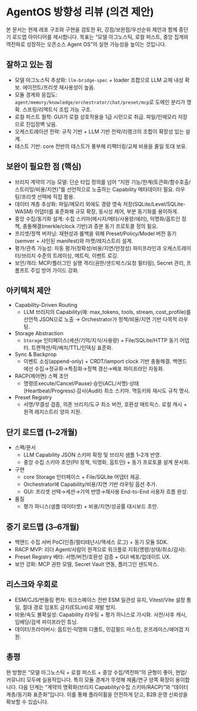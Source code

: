 # AgentOS 방향성 리뷰 (의견 제안)

본 문서는 현재 레포 구조와 구현을 검토한 뒤, 강점/보완점/우선순위 제안과 함께 중단기 로드맵 아이디어를 제시합니다. 목표는 “모델 아그노스틱, 로컬 퍼스트, 중앙 집계와 역전파로 성장하는 오픈소스 Agent OS”의 실현 가능성을 높이는 것입니다.

## 잘하고 있는 점

- 모델 아그노스틱 추상화: `llm-bridge-spec` + loader 조합으로 LLM 교체 내성 확보. 에이전트/프리셋 재사용성이 높음.
- 모듈 경계와 응집도: `agent/memory/knowledge/orchestrator/chat/preset/mcp`로 도메인 분리가 명확. 스프링/리액트식 조립 가능 구조.
- 로컬 퍼스트 철학: GUI가 로컬 상호작용을 1급 시민으로 취급. 파일/인메모리 저장으로 진입장벽 낮음.
- 오케스트레이션 전략: 규칙 기반 + LLM 기반 전략/리랭크의 조합이 확장성 있는 설계.
- 테스트 기반: core 전반의 테스트가 풍부해 리팩터링/교체 비용을 줄일 토대 보유.

## 보완이 필요한 점 (핵심)

- 브리지 계약의 기능 모델: 단순 타입 정의를 넘어 “지원 기능/한계(토큰화/함수호출/스트리밍/비용/지연)”를 선언적으로 노출하는 Capability 메타데이터 필요. 라우팅/프리셋 선택에 직접 활용.
- 데이터 계층 추상화: 파일/메모리 외에도 경량 영속 저장(SQLite/Level/SQLite-WASM) 어댑터를 표준화해 규모 확장, 동시성 제어, 부분 동기화를 용이하게.
- 중앙 수집/동기화 설계: 수집 스키마(메시지/메타/사용량/에러), 익명화/옵트인 정책, 충돌해결(merkle/clock 기반)과 증분 동기 프로토콜 정의 필요.
- 프리셋/정책 버저닝: 재현성과 롤백을 위해 Preset/Policy/Model 버전 동기(semver + 사인된 manifest)와 마켓/레지스트리 설계.
- 평가/관측 가능성: 자동 평가(정확성/비용/지연/안정성) 파이프라인과 오케스트레이터/브리지 수준의 트레이싱, 메트릭, 이벤트 로깅.
- 보안/격리: MCP/플러그인 실행 격리(권한/샌드박스/요청 필터링), Secret 관리, 프롬프트 주입 방어 가이드 강화.

## 아키텍처 제안

- Capability-Driven Routing
  - LLM 브리지의 Capability(예: max_tokens, tools, stream, cost_profile)를 선언적 JSON으로 노출 → Orchestrator가 정책/비용/지연 기반 다목적 라우팅.
- Storage Abstraction
  - `Storage` 인터페이스(세션/기억/지식/사용량) + File/SQLite/HTTP 동기 어댑터. 트랜잭션/락/배치/TTL/인덱싱 표준화.
- Sync & Backprop
  - 이벤트 소싱(append-only) + CRDT/lamport clock 기반 충돌해결. 백엔드에선 수집→정규화→특징화→정책 갱신→배포 파이프라인 자동화.
- RACP(제어면) 스펙 초안
  - 명령(Execute/Cancel/Pause)·승인(ACL/서명)·상태(Heartbeat/Progress)·감사(Audit) 최소 스키마. 멱등키와 재시도 규칙 명시.
- Preset Registry
  - 서명/무결성 검증, 의존 브리지/도구 최소 버전, 호환성 매트릭스. 로컬 캐시 + 원격 레지스트리 양자 지원.

## 단기 로드맵 (1–2개월)

- 스펙/문서
  - LLM Capability JSON 스키마 확정 및 브리지 샘플 1–2개 반영.
  - 중앙 수집 스키마 초안(PII 정책, 익명화, 옵트인) + 동기 프로토콜 설계 문서화.
- 구현
  - core Storage 인터페이스 + File/SQLite 어댑터 제공.
  - Orchestrator에 Capability/비용/지연 기반 라우팅 옵션 추가.
  - GUI: 프리셋 선택→세션→기억 반영→재사용 End-to-End 사용자 흐름 완성.
- 품질
  - 평가 하니스(샘플 데이터셋) + 비용/지연/성공률 대시보드 초안.

## 중기 로드맵 (3–6개월)

- 백엔드 수집 서버 PoC(인증/멀티테넌시/액세스 로그) + 동기 모듈 SDK.
- RACP MVP: 리더 Agent/사람이 원격으로 워크플로 지휘(명령/상태/취소/감사).
- Preset Registry 베타: 서명/버전/호환성 검증 + GUI 배포/업데이트 UX.
- 보안 강화: MCP 권한 모델, Secret Vault 연동, 플러그인 샌드박스.

## 리스크와 우회로

- ESM/CJS/번들링 편차: 워크스페이스 전반 ESM 일관성 유지, Vitest/Vite 설정 통일, 절대 경로 임포트 금지(ESLint)로 재발 방지.
- 비용/속도 불확실성: Capability 라우팅 + 평가 하니스로 가시화. 사전/사후 캐시, 임베딩/검색 파이프라인 튜닝.
- 데이터/프라이버시: 옵트인·익명화 디폴트, 민감필드 마스킹, 온프레미스/에어갭 지원.

## 총평

현 방향은 “모델 아그노스틱 + 로컬 퍼스트 + 중앙 수집/역전파”의 균형이 좋아, 현업/커뮤니티 모두에 실용적입니다. 특히 모듈 경계가 뚜렷해 제품/연구 양쪽 확장이 용이합니다. 다음 단계는 “계약의 명확화(브리지 Capability/수집 스키마/RACP)”와 “데이터 계층/동기화 표준화”입니다. 이를 통해 플라이휠을 안전하게 닫고, B2B 운영 신뢰성을 확보할 수 있습니다.
